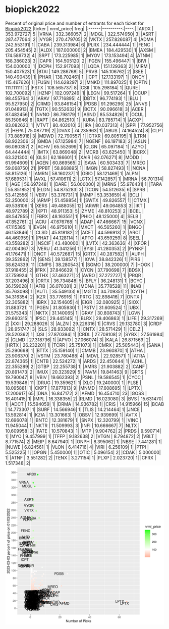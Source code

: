 # biopick2022
Percent of original price and number of entrants for each ticket for [Biopick2022](https://twitter.com/hashtag/Biopick2022)
|ticker | nrml_price| freq|
|:------|----------:|----:|
|ARDX   | 353.972727|    5|
|VRNA   | 332.366057|    2|
|MDGL   | 322.574950|    3|
|ASRT   | 287.477064|    2|
|VYGR   | 270.479705|    2|
|VKTX   | 257.826087|    4|
|ADMA   | 242.553191|    1|
|CABA   | 239.313984|    6|
|PLRX   | 234.444444|    1|
|FENC   | 205.454545|    2|
|ALDX   | 187.000000|    2|
|BMEA   | 184.429530|    1|
|AXSM   | 174.589732|    4|
|SRPT   | 173.225985|    1|
|MYOV   | 173.153494|    4|
|ATNM   | 168.386023|    3|
|CAPR   | 164.505120|    2|
|FGEN   | 155.496447|    1|
|BIVI   | 154.000000|    1|
|DCPH   | 152.917093|    1|
|LQDA   | 151.129363|    2|
|MIRM   | 150.407523|    1|
|BTAI   | 149.286768|    5|
|PRVB   | 145.106762|    2|
|ISEE   | 140.490439|    1|
|PHAR   | 138.702461|    1|
|ICPT   | 127.133197|    1|
|ONCY   | 115.467626|    1|
|FUSN   | 114.628297|    2|
|MNKD   | 111.897025|    1|
|OPTN   | 111.111111|    2|
|FSTX   | 108.565737|    8|
|CSII   | 105.298184|    1|
|QURE   | 102.700092|    1|
|HZNP   | 102.097249|    1|
|LEGN   |  99.517264|    1|
|OCUP   |  98.455764|    3|
|ARAV   |  97.716895|    4|
|DBTX   |  96.774193|    1|
|BLU    |  95.527950|    2|
|CRMD   |  93.846154|    1|
|PDSB   |  91.296296|   25|
|ANVS   |  91.048913|    3|
|TGTX   |  90.552632|    9|
|BCTX   |  90.096618|    3|
|ACER   |  87.482456|    1|
|NVNO   |  86.798179|    1|
|ASND   |  85.534826|    1|
|OCUL   |  85.150646|    8|
|RAPT   |  84.862510|    1|
|KURA   |  83.785714|    1|
|ACXP   |  83.082620|    1|
|VTVT   |  80.402010|    3|
|IPA    |  80.037313|    4|
|SPPI   |  77.952756|    2|
|HEPA   |  75.087719|    2|
|DVAX   |  74.235963|    1|
|ABUS   |  74.164524|    8|
|CLPT   |  73.885918|    3|
|MDWD   |  72.790557|    1|
|CTXR   |  69.805195|    1|
|LTRN   |  68.922306|    3|
|GMDA   |  67.125984|    7|
|NGENF  |  66.197183|    2|
|ASLN   |  66.080357|    2|
|ACHV   |  65.552699|    1|
|CLGN   |  65.097184|    1|
|AZYO   |  64.444444|    1|
|IMTX   |  63.869048|    2|
|MCRB   |  63.625450|    1|
|BCRX   |  63.321300|    6|
|GLSI   |  62.186601|    1|
|XAIR   |  62.076271|    8|
|MODD   |  61.994609|    1|
|AGEN   |  60.869565|    2|
|SAVA   |  60.503433|    7|
|MREO   |  59.068750|   21|
|PPBT   |  58.868895|    1|
|IMGN   |  58.827493|    1|
|NCNA   |  58.815126|    1|
|AMRN   |  58.160237|    1|
|GBIO   |  58.121469|    1|
|ALPN   |  57.689531|    1|
|AVXL   |  57.410611|    2|
|LCTX   |  57.142857|    1|
|MRNA   |  56.701314|    1|
|AGE    |  56.697248|    1|
|DARE   |  56.000000|    2|
|MRNS   |  55.976431|    1|
|TARA   |  55.851852|    1|
|ELDN   |  54.875283|    3|
|TCON   |  54.512635|    6|
|SPRB   |  53.412556|    1|
|VERV   |  53.376731|    1|
|IMMP   |  53.353659|    4|
|BCLI   |  52.250000|    2|
|ARMP   |  51.459854|    1|
|SWTX   |  49.826557|    1|
|CTMX   |  49.538106|    1|
|XERS   |  49.488055|   12|
|ARWR   |  49.064853|    3|
|IKT    |  48.972789|    2|
|KPTI   |  48.911353|    5|
|ZYME   |  48.810253|    2|
|BCEL   |  48.547855|    1|
|FBRX   |  48.163551|    1|
|PHIO   |  48.125000|    4|
|SELB   |  47.852761|    2|
|ACIU   |  47.676768|    1|
|ADAP   |  47.466667|   15|
|VCNX   |  47.115385|    1|
|EVGN   |  46.975610|    1|
|MXCT   |  46.565260|    1|
|BNGO   |  46.153846|    1|
|CLSD   |  45.818182|    2|
|ACET   |  44.596913|    2|
|ARCT   |  44.460959|    1|
|PHAT   |  44.128114|    1|
|APTO   |  43.659259|    8|
|SEEL   |  43.558282|    3|
|NSCIF  |  43.480000|    1|
|LVTX   |  42.363636|    4|
|XFOR   |  42.004367|    3|
|VERU   |  41.341256|    1|
|BYSI   |  41.280353|    2|
|PYNKF  |  41.176471|    1|
|ONCT   |  40.572687|   15|
|GRTX   |  40.287582|    1|
|AUPH   |  39.352862|   17|
|SENS   |  39.138577|    1|
|IOVA   |  38.842326|    1|
|PIRS   |  38.624339|   11|
|CMPS   |  38.280543|    1|
|SGMO   |  38.200000|    7|
|HOOK   |  37.918455|    2|
|IFRX   |  37.846639|    1|
|CYCN   |  37.790698|    7|
|BDSX   |  37.759924|    1|
|GTHX   |  37.463271|    2|
|AVRO   |  37.272727|    1|
|PRQR   |  37.203496|    3|
|ORTX   |  36.734848|    5|
|BFLY   |  36.248131|    1|
|BCYC   |  36.159028|    1|
|AFIB   |  36.070381|    3|
|MDNA   |  35.778528|   11|
|INAB   |  35.763098|    1|
|AUTL   |  35.549133|    9|
|MGTX   |  34.709351|    2|
|CYTH   |  34.316354|    2|
|KZR    |  33.776916|    1|
|PRTG   |  32.898416|    7|
|ONTX   |  32.305882|    1|
|IBRX   |  32.154605|    4|
|EIGR   |  32.080925|    3|
|SIOX   |  31.883721|   11|
|PGEN   |  31.805930|    1|
|PSTV   |  31.609524|    1|
|UBX    |  31.575343|    1|
|NKTX   |  31.140065|    1|
|GRAY   |  30.808743|    1|
|LGVN   |  29.660315|    1|
|IPSC   |  29.445145|    1|
|BLRX   |  29.406863|    1|
|LIFE   |  29.317269|    2|
|XXII   |  29.288026|    3|
|ALZN   |  29.226316|    1|
|CRVS   |  29.132780|    3|
|CRDF   |  28.951747|    3|
|SLS    |  28.933092|    1|
|CNTX   |  28.571429|    1|
|CELZ   |  28.520362|    1|
|QSI    |  27.870394|    1|
|CRDL   |  27.708108|    2|
|SYBX   |  27.561984|    2|
|GLMD   |  27.318736|    1|
|APVO   |  27.066074|    3|
|KALA   |  26.871569|    2|
|HRTX   |  26.232201|    1|
|TCRR   |  25.751073|    1|
|CMRX   |  25.505443|    4|
|SANA   |  25.290698|    1|
|BTTX   |  25.159140|    1|
|CMMB   |  23.960870|    1|
|ATHA   |  23.906370|    2|
|VSTM   |  23.780488|    4|
|MDVL   |  22.928571|    1|
|ATRA   |  22.874365|    1|
|CNTB   |  22.524272|    1|
|ARDS   |  22.450644|    1|
|ACHL   |  22.355289|    2|
|GTBP   |  22.255738|    1|
|AMRS   |  21.903882|    2|
|CANF   |  20.891473|    2|
|IMUX   |  20.323929|    5|
|PAVM   |  19.841463|    9|
|GRTS   |  19.790047|    8|
|VBIV   |  19.662393|    2|
|PSNL   |  19.586545|    1|
|CYCC   |  19.539846|   11|
|DRUG   |  19.359621|    1|
|XLO    |  19.240000|    1|
|PLSE   |  18.095881|    1|
|CKPT   |  17.877813|    9|
|MNMD   |  17.608695|    1|
|LPTX   |  17.200617|   65|
|DNA    |  16.847172|    2|
|AFMD   |  16.454710|   23|
|GOSS   |  16.401415|    1|
|IMPL   |  16.338355|    2|
|RLMD   |  16.023080|    3|
|BVS    |  15.631470|    1|
|ADCT   |  15.594059|    1|
|DRMA   |  14.936782|    1|
|CRIS   |  14.915966|   15|
|BCAB   |  14.773307|    1|
|SURF   |  14.566946|    1|
|TLIS   |  14.214464|    1|
|JNCE   |  13.592814|    1|
|KZIA   |  13.301663|    1|
|OBSV   |  12.939699|    1|
|AVTX   |  12.696078|    1|
|BNTC   |  12.381679|    1|
|SNPX   |  12.320799|    1|
|VINC   |  11.945044|    1|
|NKTR   |  11.509993|    3|
|INFI   |  10.666667|    7|
|NLTX   |  10.609958|    3|
|FATE   |  10.570843|    1|
|MTP    |   9.904762|    2|
|PRDS   |   9.590714|    1|
|MYO    |   9.457999|    1|
|TFFP   |   9.182638|    2|
|VTGN   |   8.794872|    2|
|VBLT   |   8.771574|    2|
|MEIP   |   8.647940|    1|
|ONPH   |   8.395062|    1|
|NBSE   |   7.441281|    1|
|NUWE   |   6.824561|    1|
|VLON   |   6.414716|    4|
|VIRI   |   6.256109|    1|
|PTPI   |   5.525225|    1|
|OPGN   |   5.450000|    1|
|OTIC   |   5.096154|    2|
|CDAK   |   5.000000|    1|
|ATNF   |   3.551282|    2|
|TENX   |   3.271154|    1|
|PLXP   |   2.023720|    1|
|CFRX   |   1.517348|    2|
![retvspicks](biopicks.png?raw=true)
